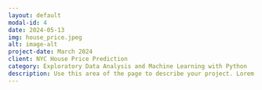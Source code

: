 ```yaml
---
layout: default
modal-id: 4
date: 2024-05-13
img: house_price.jpeg
alt: image-alt
project-date: March 2024
client: NYC House Price Prediction
category: Exploratory Data Analysis and Machine Learning with Python
description: Use this area of the page to describe your project. Lorem ipsum dolor sit amet, consectetur adipisicing elit. Mollitia neque assumenda ipsam nihil, molestias magnam, recusandae quos quis inventore quisquam velit asperiores, vitae? Reprehenderit soluta, eos quod consequuntur itaque. Nam.
---
```

